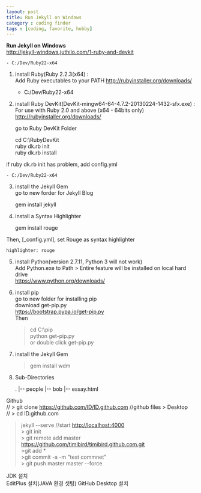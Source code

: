 ```yaml
---
layout: post
title: Run Jekyll on Windows
category : coding finder
tags : [coding, favorite, hobby]
---
```

**Run Jekyll on Windows**  
<http://jekyll-windows.juthilo.com/1-ruby-and-devkit>

    - C:/Dev/Ruby22-x64  

1. install Ruby(Ruby 2.2.3(x64) :  
Add Ruby executables to your PATH <http://rubyinstaller.org/downloads/>

    - C:/Dev/Ruby22-x64  

2. install Ruby DevKit(DevKit-mingw64-64-4.7.2-20130224-1432-sfx.exe) :  
For use with Ruby 2.0 and above (x64 - 64bits only) <http://rubyinstaller.org/downloads/>  

    go to Ruby DevKit Folder
    
    cd C:\RubyDevKit  
    ruby dk.rb init  
    ruby dk.rb install

if ruby dk.rb init has problem, add config.yml  

    - C:/Dev/Ruby22-x64  

3. install the Jekyll Gem  
go to new forder for Jekyll Blog  

    gem install jekyll

4. install a Syntax Highlighter  

    gem install rouge

Then, [_config.yml], set Rouge as syntax highlighter

    highlighter: rouge

5. install Python(version 2.7.11, Python 3 will not work)  
	Add Python.exe to Path > Entire feature will be installed on local hard drive  
	<https://www.python.org/downloads/>  

6. install pip  
	go to new folder for installing pip  
	download get-pip.py  
	<https://bootstrap.pypa.io/get-pip.py>  
	Then  
    
    > cd C:\pip  
    > python get-pip.py  
	or double click get-pip.py  
    

7. install the Jekyll Gem  
    > gem install wdm  


8. Sub-Directories

    .
    |-- people
        |-- bob
            |-- essay.html






Github  
//	> git clone https://github.com/ID/ID.github.com	//github files > Desktop  
//	> cd ID.github.com  
> jekyll --serve	//start <http://localhost:4000>  
	> git init		  
	> git remote add master https://github.com/timibird/timibird.github.com.git  
	>git add *  
	>git commit -a -m "test commnet"  
	> git push master master --force  
  
  
JDK 설치  
EditPlus 설치(JAVA 환경 셋팅)
GitHub Desktop 설치

